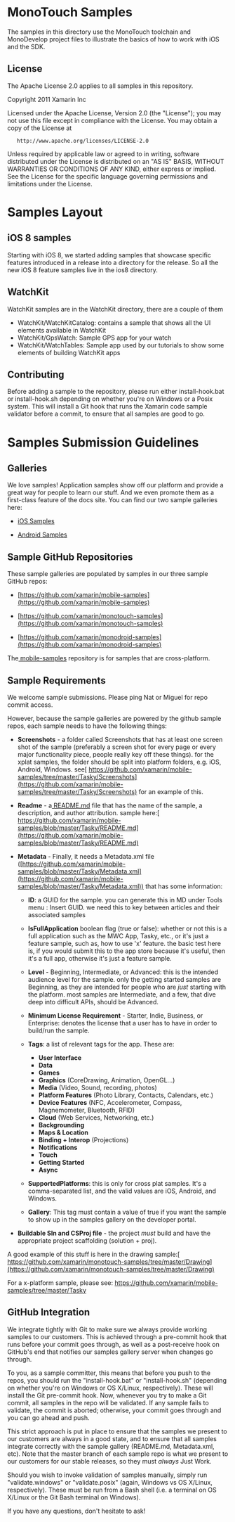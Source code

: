 MonoTouch Samples
=================

The samples in this directory use the MonoTouch toolchain and
MonoDevelop project files to illustrate the basics of how to
work with iOS and the SDK.

License
-------

The Apache License 2.0 applies to all samples in this repository.

   Copyright 2011 Xamarin Inc

   Licensed under the Apache License, Version 2.0 (the "License");
   you may not use this file except in compliance with the License.
   You may obtain a copy of the License at

       http://www.apache.org/licenses/LICENSE-2.0

   Unless required by applicable law or agreed to in writing, software
   distributed under the License is distributed on an "AS IS" BASIS,
   WITHOUT WARRANTIES OR CONDITIONS OF ANY KIND, either express or implied.
   See the License for the specific language governing permissions and
   limitations under the License.

Samples Layout
==============

iOS 8 samples
-------------
Starting with iOS 8, we started adding samples that showcase specific features 
introduced in a release into a directory for the release.   So all the new
iOS 8 feature samples live in the ios8 directory.

WatchKit
--------
WatchKit samples are in the WatchKit directory, there are a couple of them

* WatchKit/WatchKitCatalog: contains a sample that shows all the UI elements available in WatchKit
* WatchKit/GpsWatch: Sample GPS app for your watch
* WatchKit/WatchTables: Sample app used by our tutorials to show some elements of building WatchKit apps

Contributing
------------

Before adding a sample to the repository, please run either install-hook.bat
or install-hook.sh depending on whether you're on Windows or a Posix system.
This will install a Git hook that runs the Xamarin code sample validator before
a commit, to ensure that all samples are good to go.
                                                                                                                  
                                             
Samples Submission Guidelines
=============================

## Galleries

We love samples! Application samples show off our platform and provide a great way for people to learn our stuff. And we even promote them as a first-class feature of the docs site. You can find our two sample galleries here:

* [iOS Samples](http://docs.xamarin.com/samples/ios)

* [Android Samples](http://docs.xamarin.com/samples/android)

## Sample GitHub Repositories

These sample galleries are populated by samples in our three sample GitHub repos:

* [https://github.com/xamarin/mobile-samples](https://github.com/xamarin/mobile-samples)

* [https://github.com/xamarin/monotouch-samples](https://github.com/xamarin/monotouch-samples)

* [https://github.com/xamarin/monodroid-samples](https://github.com/xamarin/monodroid-samples)

The[ mobile-samples](https://github.com/xamarin/mobile-samples) repository is for samples that are cross-platform.

## Sample Requirements

We welcome sample submissions. Please ping Nat or Miguel for repo commit access.

However, because the sample galleries are powered by the github sample repos, each sample needs to have the following things:

* **Screenshots** - a folder called Screenshots that has at least one screen shot of the sample (preferably a screen shot for every page or every major functionality piece, people really key off these things). for the xplat samples, the folder should be split into platform folders, e.g. iOS, Android, Windows. see[ https://github.com/xamarin/mobile-samples/tree/master/Tasky/Screenshots](https://github.com/xamarin/mobile-samples/tree/master/Tasky/Screenshots) for an example of this.

* **Readme** - a[ README.md](http://readme.md/) file that has the name of the sample, a description, and author attribution. sample here:[ https://github.com/xamarin/mobile-samples/blob/master/Tasky/README.md](https://github.com/xamarin/mobile-samples/blob/master/Tasky/README.md)

* **Metadata** - Finally, it needs a Metadata.xml file ([https://github.com/xamarin/mobile-samples/blob/master/Tasky/Metadata.xml](https://github.com/xamarin/mobile-samples/blob/master/Tasky/Metadata.xml)) that has some information:

    * **ID**: a GUID for the sample. you can generate this in MD under Tools menu : Insert GUID. we need this to key between articles and their associated samples

    * **IsFullApplication** boolean flag (true or false): whether or not this is a full application such as the MWC App, Tasky, etc., or it's just a feature sample, such as, how to use 'x' feature. the basic test here is, if you would submit this to the app store because it's useful, then it's a full app, otherwise it's just a feature sample.

    * **Level** - Beginning, Intermediate, or Advanced: this is the intended audience level for the sample. only the getting started samples are Beginning, as they are intended for people who are _just_ starting with the platform. most samples are Intermediate, and a few, that dive deep into difficult APIs, should be Advanced.

    * **Minimum License Requirement** - Starter, Indie, Business, or Enterprise: denotes the license that a user has to have in order to build/run the sample.

    * **Tags**: a list of relevant tags for the app. These are:
    	* **User Interface**
		* **Data**
		* **Games**
		* **Graphics** (CoreDrawing, Animation, OpenGL...)
		* **Media** (Video, Sound, recording, photos)
		* **Platform Features** (Photo Library, Contacts, Calendars, etc.)
		* **Device Features** (NFC, Accelerometer, Compass, Magnemometer, Bluetooth, RFID)
		* **Cloud** (Web Services, Networking, etc.)
		* **Backgrounding**
		* **Maps & Location**
		* **Binding + Interop** (Projections)
		* **Notifications**
		* **Touch**
		* **Getting Started**
		* **Async**


    * **SupportedPlatforms**: this is only for cross plat samples. It's a comma-separated list, and the valid values are iOS, Android, and Windows.

    * **Gallery**: This tag must contain a value of true if you want the sample to show up in the samples gallery on the developer portal.

* **Buildable Sln and CSProj file** - the project _must_ build and have the appropriate project scaffolding (solution + proj).

A good example of this stuff is here in the drawing sample:[ https://github.com/xamarin/monotouch-samples/tree/master/Drawing](https://github.com/xamarin/monotouch-samples/tree/master/Drawing)

For a x-platform sample, please see: https://github.com/xamarin/mobile-samples/tree/master/Tasky

## GitHub Integration

We integrate tightly with Git to make sure we always provide working samples to our customers. This is achieved through a pre-commit hook that runs before your commit goes through, as well as a post-receive hook on GitHub's end that notifies our samples gallery server when changes go through.

To you, as a sample committer, this means that before you push to the repos, you should run the "install-hook.bat" or "install-hook.sh" (depending on whether you're on Windows or OS X/Linux, respectively). These will install the Git pre-commit hook. Now, whenever you try to make a Git commit, all samples in the repo will be validated. If any sample fails to validate, the commit is aborted; otherwise, your commit goes through and you can go ahead and push.

This strict approach is put in place to ensure that the samples we present to our customers are always in a good state, and to ensure that all samples integrate correctly with the sample gallery (README.md, Metadata.xml, etc). Note that the master branch of each sample repo is what we present to our customers for our stable releases, so they must *always* Just Work.

Should you wish to invoke validation of samples manually, simply run "validate.windows" or "validate.posix" (again, Windows vs OS X/Linux, respectively). These must be run from a Bash shell (i.e. a terminal on OS X/Linux or the Git Bash terminal on Windows).

If you have any questions, don't hesitate to ask!

